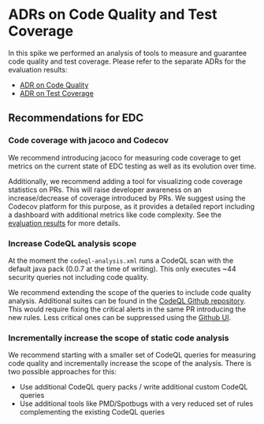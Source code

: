 # ADRs on Code Quality and Test Coverage

In this spike we performed an analysis of tools to measure and guarantee code quality and test coverage. Please refer to the separate ADRs for the evaluation results:

* [ADR on Code Quality](CODEQUALITY.md)
* [ADR on Test Coverage](COVERAGE.md)

## Recommendations for EDC

### Code coverage with jacoco and Codecov

We recommend introducing jacoco for measuring code coverage to get metrics on the current state of EDC testing as well as its evolution over time. 

Additionally, we recommend adding a tool for visualizing code coverage statistics on PRs. This will raise developer awareness on an increase/decrease of coverage introduced by PRs. We suggest using the Codecov platform for this purpose, as it provides a detailed report including a dashboard with additional metrics like code complexity. See the [evaluation results](COVERAGE.md) for more details.

### Increase CodeQL analysis scope

At the moment the `codeql-analysis.xml` runs a CodeQL scan with the default java pack (0.0.7 at the time of writing). This only executes ~44 security queries not including code quality.

We recommend extending the scope of the queries to include code quality analysis. Additional suites can be found in the [CodeQL Github repository](https://github.com/github/codeql/tree/main/java/ql/src/codeql-suites). This would require fixing the critical alerts in the same PR introducing the new rules. Less critical ones can be suppressed using the [Github UI](https://docs.github.com/en/code-security/code-scanning/automatically-scanning-your-code-for-vulnerabilities-and-errors/managing-code-scanning-alerts-for-your-repository#dismissing-or-deleting-alerts).

### Incrementally increase the scope of static code analysis

We recommend starting with a smaller set of CodeQL queries for measuring code quality and incrementally increase the scope of the analysis. There is two possible approaches for this:

- Use additional CodeQL query packs / write additional custom CodeQL queries
- Use additional tools like PMD/Spotbugs with a very reduced set of rules complementing the existing CodeQL queries